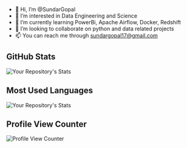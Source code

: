 - 👋 Hi, I’m @SundarGopal
- 👀 I’m interested in Data Engineering and Science
- 🌱 I’m currently learning PowerBi, Apache Airflow, Docker, Redshift
- 💞️ I’m looking to collaborate on python and data related projects
- 📫 You can reach me through sundargopal17@gmail.com

## GitHub Stats
![Your Repository's Stats](https://github-readme-stats.vercel.app/api?username=SundarGopal&show_icons=true)
## Most Used Languages
![Your Repository's Stats](https://github-readme-stats.vercel.app/api/top-langs/?username=SundarGopal&theme=blue-green)
## Profile View Counter
![Profile View Counter](https://komarev.com/ghpvc/?username=SundarGopal)

<!---
SundarGopal/SundarGopal is a ✨ special ✨ repository because its `README.md` (this file) appears on your GitHub profile.
You can click the Preview link to take a look at your changes.
--->
